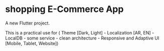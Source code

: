 # shopping E-Commerce App

A new Flutter project.

This is a practical use for ( Theme [Dark, Light] - Localization [AR, EN] - LocalDB - some service - clean architecture - Responsive and Adaptive UI [Mobile, Tablet, Website])
